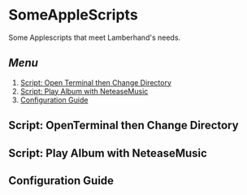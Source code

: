 # SomeAppleScripts
Some Applescripts that meet Lamberhand's needs.



## *Menu*

1. [Script: Open Terminal then Change Directory](#dir)
2. [Script: Play Album with NeteaseMusic](#album)
3. [Configuration Guide](#config)







## <span id="dir">Script: OpenTerminal then Change Directory</span>



## <span id="album">Script: Play Album with NeteaseMusic</span>



## <span id="config">Configuration Guide</span>

